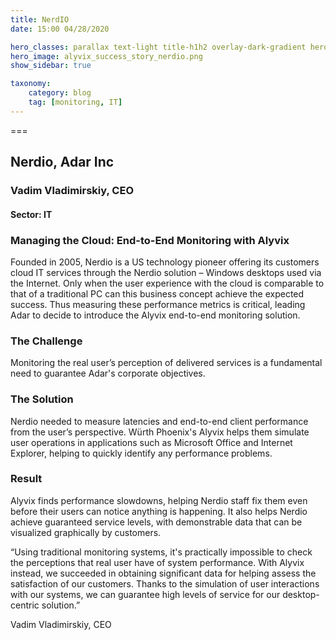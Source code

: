 ```yaml
---
title: NerdIO
date: 15:00 04/28/2020 

hero_classes: parallax text-light title-h1h2 overlay-dark-gradient hero-large
hero_image: alyvix_success_story_nerdio.png
show_sidebar: true

taxonomy:
    category: blog
    tag: [monitoring, IT]
---
```


<!-- *** Short, so no abstract necessary -->


===


## Nerdio, Adar Inc
### Vadim Vladimirskiy, CEO
#### Sector: IT


### Managing the Cloud:  End-to-End Monitoring with Alyvix

Founded in 2005, Nerdio is a US technology pioneer offering its customers cloud
IT services through the Nerdio solution – Windows desktops used via the
Internet.  Only when the user experience with the cloud is comparable to that of
a traditional PC can this business concept achieve the expected success.  Thus
measuring these performance metrics is critical, leading Adar to decide to
introduce the Alyvix end-to-end monitoring solution.


### The Challenge

Monitoring the real user’s perception of delivered services is a fundamental
need to guarantee Adar's corporate objectives.


### The Solution

Nerdio needed to measure latencies and end-to-end client performance from the
user’s perspective.  Würth Phoenix's Alyvix helps them simulate user operations
in applications such as Microsoft Office and Internet Explorer, helping to
quickly identify any performance problems.


### Result

Alyvix finds performance slowdowns, helping Nerdio staff fix them even before
their users can notice anything is happening.  It also helps Nerdio achieve
guaranteed service levels, with demonstrable data that can be visualized
graphically by customers.

“Using traditional monitoring systems, it's practically impossible to check the 
perceptions that real user have of system performance.  With Alyvix instead, we
succeeded in obtaining significant data for helping assess the satisfaction of
our customers.  Thanks to the simulation of user interactions with our systems,
we can guarantee high levels of service for our desktop-centric solution.”

Vadim Vladimirskiy, CEO
